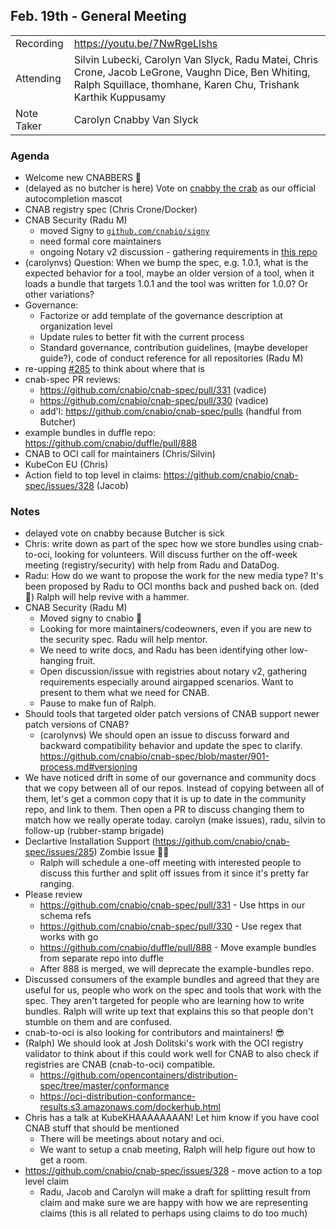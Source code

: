 ## Feb. 19th - General Meeting

|  |  | 
| -------- | -------- |
| Recording  | https://youtu.be/7NwRgeLlshs |
| Attending  | Silvin Lubecki, Carolyn Van Slyck, Radu Matei, Chris Crone, Jacob LeGrone, Vaughn Dice, Ben Whiting, Ralph Squillace, thomhane, Karen Chu, Trishank Karthik Kuppusamy |
| Note Taker | Carolyn Cnabby Van Slyck |

### Agenda
- Welcome new CNABBERS 🦀
- (delayed as no butcher is here) Vote on [cnabby the crab](https://cloud-native.slack.com/archives/CEX1W7WMD/p1581531593127100) as our official autocompletion mascot
- CNAB registry spec (Chris Crone/Docker)
- CNAB Security (Radu M)
    - moved Signy to [`github.com/cnabio/signy`](https://github.com/cnabio/signy)
    - need formal core maintainers
    - ongoing Notary v2 discussion - gathering requirements in [this repo](https://github.com/notaryproject/requirements)
- (carolynvs) Question: When we bump the spec, e.g. 1.0.1, what is the expected behavior for a tool, maybe an older version of a tool, when it loads a bundle that targets 1.0.1 and the tool was written for 1.0.0? Or other variations?
- Governance:
    - Factorize or add template of the governance description at organization level
    - Update rules to better fit with the current process
    - Standard governance, contribution guidelines, (maybe developer guide?), code of conduct reference for all repositories (Radu M)
- re-upping [#285](https://github.com/cnabio/cnab-spec/issues/285) to think about where that is
- cnab-spec PR reviews:
    - https://github.com/cnabio/cnab-spec/pull/331 (vadice)
    - https://github.com/cnabio/cnab-spec/pull/330 (vadice)
    - add'l: https://github.com/cnabio/cnab-spec/pulls (handful from Butcher)
- example bundles in duffle repo: https://github.com/cnabio/duffle/pull/888
- CNAB to OCI call for maintainers (Chris/Silvin)
- KubeCon EU (Chris)
- Action field to top level in claims: https://github.com/cnabio/cnab-spec/issues/328 (Jacob)

### Notes

* delayed vote on cnabby because Butcher is sick
* Chris: write down as part of the spec how we store bundles using cnab-to-oci, looking for volunteers. Will discuss further on the off-week meeting (registry/security) with help from Radu and DataDog.
* Radu: How do we want to propose the work for the new media type? It's been proposed by Radu to OCI months back and pushed back on. (ded 🦀) Ralph will help revive with a hammer.
* CNAB Security (Radu M)
    * Moved signy to cnabio 🎉
    * Looking for more maintainers/codeowners, even if you are new to the security spec. Radu will help mentor.
    * We need to write docs, and Radu has been identifying other low-hanging fruit.
    * Open discussion/issue with registries about notary v2, gathering requirements especially around airgapped scenarios. Want to present to them what we need for CNAB.
    * Pause to make fun of Ralph.
* Should tools that targeted older patch versions of CNAB support newer patch versions of CNAB?
    * (carolynvs) We should open an issue to discuss forward and backward compatibility behavior and update the spec to clarify. https://github.com/cnabio/cnab-spec/blob/master/901-process.md#versioning
* We have noticed drift in some of our governance and community docs that we copy between all of our repos. Instead of copying between all of them, let's get a common copy that it is up to date in the community repo, and link to them. Then open a PR to discuss changing them to match how we really operate today. carolyn (make issues), radu, silvin to follow-up (rubber-stamp brigade)
* Declartive Installation Support (https://github.com/cnabio/cnab-spec/issues/285) Zombie Issue 🧟‍♂️
    * Ralph will schedule a one-off meeting with interested people to discuss this further and split off issues from it since it's pretty far ranging.
* Please review
    * https://github.com/cnabio/cnab-spec/pull/331 - Use https in our schema refs
    * https://github.com/cnabio/cnab-spec/pull/330 - Use regex that works with go
    * https://github.com/cnabio/duffle/pull/888 - Move example bundles from separate repo into duffle
    * After 888 is merged, we will deprecate the example-bundles repo.
* Discussed consumers of the example bundles and agreed that they are useful for us, people who work on the spec and tools that work with the spec. They aren't targeted for people who are learning how to write bundles. Ralph will write up text that explains this so that people don't stumble on them and are confused.
* cnab-to-oci is also looking for contributors and maintainers! 😎
* (Ralph) We should look at Josh Dolitski's work with the OCI registry validator to think about if this could work well for CNAB to also check if registries are CNAB (cnab-to-oci) compatible.
    * https://github.com/opencontainers/distribution-spec/tree/master/conformance
    * https://oci-distribution-conformance-results.s3.amazonaws.com/dockerhub.html
* Chris has a talk at KubeKHAAAAAAAAN! Let him know if you have cool CNAB stuff that should be mentioned
    * There will be meetings about notary and oci.
    * We want to setup a cnab meeting, Ralph will help figure out how to get a room.
* https://github.com/cnabio/cnab-spec/issues/328 - move action to a top level claim
    * Radu, Jacob and Carolyn will make a draft for splitting result from claim and make sure we are happy with how we are representing claims (this is all related to perhaps using claims to do too much)
